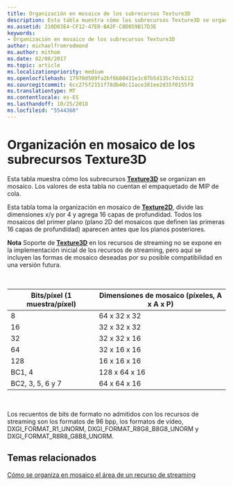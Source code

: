 ```yaml
---
title: Organización en mosaico de los subrecursos Texture3D
description: Esta tabla muestra cómo los subrecursos Texture3D se organizan en mosaico.
ms.assetid: 210D03E4-CF12-47E0-BA2F-C8D059B17D3E
keywords:
- Organización en mosaico de los subrecursos Texture3D
author: michaelfromredmond
ms.author: mithom
ms.date: 02/08/2017
ms.topic: article
ms.localizationpriority: medium
ms.openlocfilehash: 17970d509fa2bf6b80431e1c07b5d135c7dcb112
ms.sourcegitcommit: 6cc275f2151f78db40c11ace381ee2d35f0155f9
ms.translationtype: MT
ms.contentlocale: es-ES
ms.lasthandoff: 10/25/2018
ms.locfileid: "5544360"
---
```

# <a name="texture3d-subresource-tiling"></a>Organización en mosaico de los subrecursos Texture3D


Esta tabla muestra cómo los subrecursos [**Texture3D**](https://msdn.microsoft.com/library/windows/desktop/ff471562) se organizan en mosaico. Los valores de esta tabla no cuentan el empaquetado de MIP de cola.

Esta tabla toma la organización en mosaico de [**Texture2D**](https://msdn.microsoft.com/library/windows/desktop/ff471525), divide las dimensiones x/y por 4 y agrega 16 capas de profundidad. Todos los mosaicos del primer plano (plano 2D del mosaicos que definen las primeras 16 capas de profundidad) aparecen antes que los planos posteriores.

**Nota** Soporte de [**Texture3D**](https://msdn.microsoft.com/library/windows/desktop/ff471562) en los recursos de streaming no se expone en la implementación inicial de los recursos de streaming, pero aquí se incluyen las formas de mosaico deseadas por su posible compatibilidad en una versión futura.

 

| Bits/píxel (1 muestra/píxel) | Dimensiones de mosaico (píxeles, A x A x P) |
|-----------------------------|---------------------------------|
| 8                           | 64 x 32 x 32                        |
| 16                          | 32 x 32 x 32                        |
| 32                          | 32 x 32 x 16                        |
| 64                          | 32 x 16 x 16                        |
| 128                         | 16 x 16 x 16                        |
| BC1, 4                       | 128 x 64 x 16                       |
| BC2, 3, 5, 6 y 7                 | 64 x 64 x 16                        |

 

Los recuentos de bits de formato no admitidos con los recursos de streaming son los formatos de 96 bpp, los formatos de vídeo, DXGI\_FORMAT\_R1\_UNORM, DXGI\_FORMAT\_R8G8\_B8G8\_UNORM y DXGI\_FORMAT\_R8R8\_G8B8\_UNORM.

## <a name="span-idrelated-topicsspanrelated-topics"></a><span id="related-topics"></span>Temas relacionados


[Cómo se organiza en mosaico el área de un recurso de streaming](how-a-streaming-resource-s-area-is-tiled.md)

 

 




